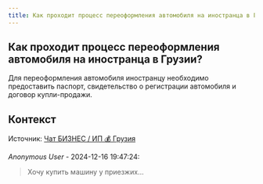 ```yaml
---
title: Как проходит процесс переоформления автомобиля на иностранца в Грузии?
---
```


## Как проходит процесс переоформления автомобиля на иностранца в Грузии?

Для переоформления автомобиля иностранцу необходимо предоставить паспорт, свидетельство о регистрации автомобиля и договор купли-продажи.

## Контекст

Источник: [Чат БИЗНЕС / ИП 💰 Грузия](https://t.me/ip_ge)

_Anonymous User_ - 2024-12-16 19:47:24:

> Хочу купить машину у приезжих...
